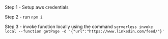 Step 1 - Setup aws credentials

Step 2 - run `npm i`

Step 3 - invoke function locally using the command 
            `serverless invoke local --function getPage -d '{"url":"https://www.linkedin.com/feed/"}'`